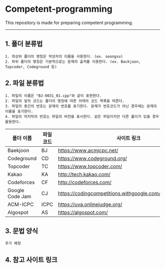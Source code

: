 # Competent-programming
This repository is made for preparing competent programming.

* * * *

## 1. 폴더 분류법
    1. 최상위 폴더의 명칭은 작성자의 이름을 사용한다. (ex. seongsu)
    2. 하위 폴더의 명칭은 기본적으로는 문제의 출처를 이용한다. (ex. Backjoon, Topcoder, Codeground 등)
## 2. 파일 분류법
    1. 파일의 이름은 "BJ-0031_01.cpp"와 같이 표현한다.
    2. 파일의 앞의 코드는 폴더의 명칭에 따른 아래의 코드 목록을 따른다.
    3. 파일의 중간의 번호는 문제의 번호를 표기한다. 문제가 번호코드가 아닌 경우에는 문제의 이름을 표기한다.
    4. 파일의 마지막의 번호는 파일의 버전을 표시한다. 같은 파일이지만 다른 풀이가 있을 경우 활용한다.
| 폴더 이름 | 파일 코드 | 사이트 링크 |
|--------|--------|--------|
|Baekjoon|BJ|https://www.acmicpc.net/|
|Codeground|CD|https://www.codeground.org/|
|Topcoder|TC|https://www.topcoder.com/|
|Kakao|KA|http://tech.kakao.com/|
|Codeforces|CF|http://codeforces.com/|
|Google Code Jam|CJ|https://codingcompetitions.withgoogle.com/codejam/archive|
|ACM-ICPC|ICPC|https://uva.onlinejudge.org/|
|Algospot|AS|https://algospot.com/|

## 3. 문법 양식
	추가 예정

## 4. 참고 사이트 링크
